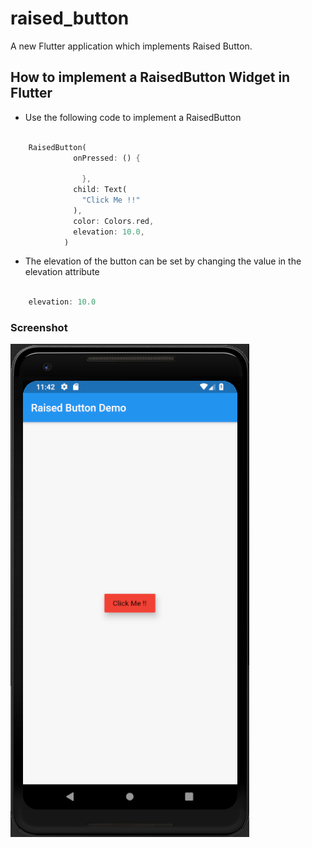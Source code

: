 # raised_button

A new Flutter application which implements Raised Button.

## How to implement a RaisedButton Widget in Flutter

- Use the following code to implement a RaisedButton

```dart

    RaisedButton(
              onPressed: () {
    
                },
              child: Text(
                "Click Me !!"
              ),
              color: Colors.red,
              elevation: 10.0,
            )

```

- The elevation of the button can be set by changing the value in the elevation attribute

```dart

    elevation: 10.0

```


### Screenshot

![](./screenshot/screen.png)
